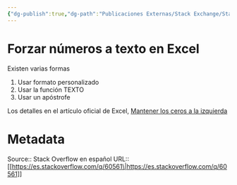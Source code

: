 ```yaml
---
{"dg-publish":true,"dg-path":"Publicaciones Externas/Stack Exchange/Stack Overflow en español/es.stackoverflow.com-60561.md","permalink":"/publicaciones-externas/stack-exchange/stack-overflow-en-espanol/es-stackoverflow-com-60561/","title":"Forzar números a texto en Excel","hide":true,"noteIcon":"default","created":"2024-04-03T12:49:10.505-06:00","updated":"2024-04-05T16:43:49.877-06:00"}
---
```


# Forzar números a texto en Excel

Existen varias formas

1. Usar formato personalizado
2. Usar la función TEXTO
3. Usar un apóstrofe

Los detalles en el artículo oficial de Excel, [Mantener los ceros a la izquierda][1]


  [1]: https://support.office.com/es-es/article/Mantener-los-ceros-a-1bf7b935-36e1-4985-842f-5dfa51f85fe7

# Metadata
Source:: Stack Overflow en español
URL:: [[https://es.stackoverflow.com/q/60561\|https://es.stackoverflow.com/q/60561]]


